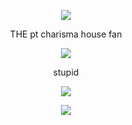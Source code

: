 <p align="center">
<img
src="https://cdn.discordapp.com/attachments/886288865156005918/1205145916579778580/Untitled466_20240208213924.png?ex=65d74e99&is=65c4d999&hm=8a709e931f1c25af41d970d5e9173ebc0697f9e89e0f592230b172250b87f82a&">
</p>

<p align="center">
THE pt charisma house fan
</p>

<p align="center">
<img src="https://cdn.discordapp.com/attachments/886288865156005918/1210592028715520020/Untitled476_20240223222010.png?ex=65eb1eaf&is=65d8a9af&hm=2f3bb5914e68417ecb089b5d54ffaa8671e49a96768e0aaea3ea6ce50d1db8bc&">
</p>
<p align="center">
stupid
</p>
<p align="center">
<img src="https://i.imgur.com/doZpzJl.jpeg">
</p>

<p align="center">
<img src="https://cdn.discordapp.com/attachments/886288865156005918/1216915055799439400/IMG_20240312_090549.jpg?ex=66021f76&is=65efaa76&hm=a09993d92483dca29501e9d43bf2e5b65dd4bdd95fa05735d8af1ac5b0139182&">
</p>
